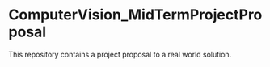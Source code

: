 # ComputerVision_MidTermProjectProposal
This repository contains a project proposal to a real world solution. 
